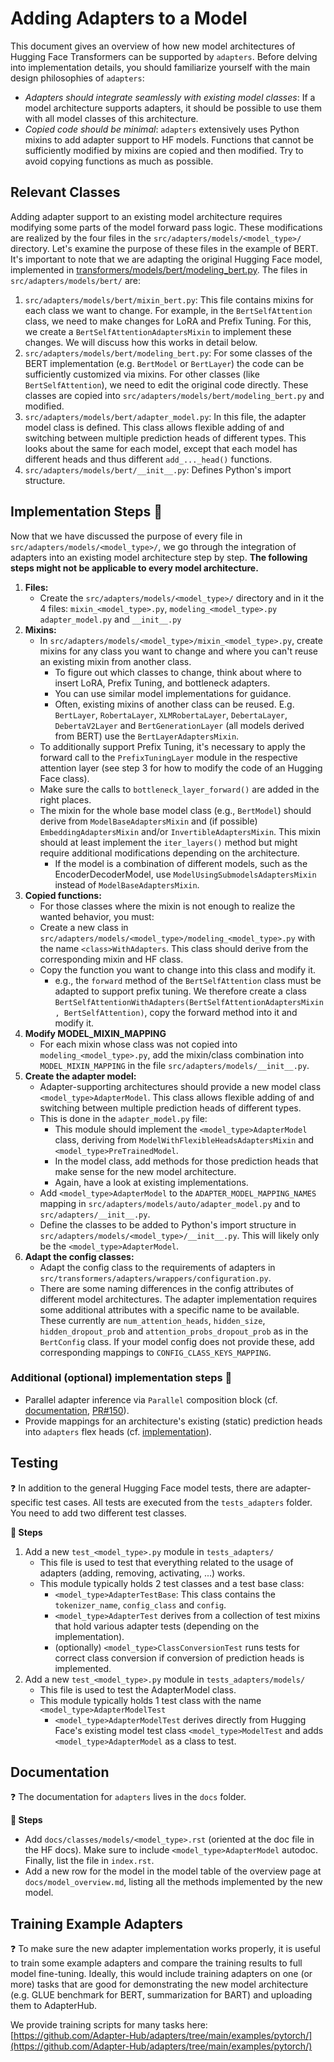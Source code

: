 # Adding Adapters to a Model
This document gives an overview of how new model architectures of Hugging Face Transformers can be supported by `adapters`.
Before delving into implementation details, you should familiarize yourself with the main design philosophies of `adapters`:

- _Adapters should integrate seamlessly with existing model classes_: If a model architecture supports adapters, it should be possible to use them with all model classes of this architecture.
- _Copied code should be minimal_: `adapters` extensively uses Python mixins to add adapter support to HF models. Functions that cannot be sufficiently modified by mixins are copied and then modified. Try to avoid copying functions as much as possible.

## Relevant Classes
Adding adapter support to an existing model architecture requires modifying some parts of the model forward pass logic. These modifications are realized by the four files in the `src/adapters/models/<model_type>/` directory. Let's examine the purpose of these files in the example of BERT. It's important to note that we are adapting the original Hugging Face model, implemented in [transformers/models/bert/modeling_bert.py](https://github.com/huggingface/transformers/blob/main/src/transformers/models/bert/modeling_bert.py). The files in `src/adapters/models/bert/` are:

1. `src/adapters/models/bert/mixin_bert.py`:
This file contains mixins for each class we want to change. For example, in the `BertSelfAttention` class, we need to make changes for LoRA and Prefix Tuning. For this, we create a `BertSelfAttentionAdaptersMixin` to implement these changes. We will discuss how this works in detail below.
2. `src/adapters/models/bert/modeling_bert.py`:
For some classes of the BERT implementation (e.g. `BertModel` or `BertLayer`) the code can be sufficiently customized via mixins. For other classes (like `BertSelfAttention`), we need to edit the original code directly. These classes are copied into `src/adapters/models/bert/modeling_bert.py` and modified.
3. `src/adapters/models/bert/adapter_model.py`: 
In this file, the adapter model class is defined. This class allows flexible adding of and switching between multiple prediction heads of different types. This looks about the same for each model, except that each model has different heads and thus different `add_..._head()` functions.
4. `src/adapters/models/bert/__init__.py`: Defines Python's import structure.


## Implementation Steps 📝
Now that we have discussed the purpose of every file in `src/adapters/models/<model_type>/`, we go through the integration of adapters into an existing model architecture step by step. **The following steps might not be applicable to every model architecture.**

1. **Files:**
    - Create the `src/adapters/models/<model_type>/` directory and in it the 4 files: `mixin_<model_type>.py`, `modeling_<model_type>.py` `adapter_model.py` and `__init__.py`
2. **Mixins:**
    - In `src/adapters/models/<model_type>/mixin_<model_type>.py`, create mixins for any class you want to change and where you can't reuse an existing mixin from another class.
        - To figure out which classes to change, think about where to insert LoRA, Prefix Tuning, and bottleneck adapters.
        - You can use similar model implementations for guidance.
        - Often, existing mixins of another class can be reused. E.g. `BertLayer`, `RobertaLayer`, `XLMRobertaLayer`, `DebertaLayer`, `DebertaV2Layer` and `BertGenerationLayer` (all models derived from BERT) use the `BertLayerAdaptersMixin`.
    - To additionally support Prefix Tuning, it's necessary to apply the forward call to the `PrefixTuningLayer` module in the respective attention layer (see step 3 for how to modify the code of an Hugging Face class).
    - Make sure the calls to `bottleneck_layer_forward()` are added in the right places.
    - The mixin for the whole base model class (e.g., `BertModel`) should derive from `ModelBaseAdaptersMixin` and (if possible) `EmbeddingAdaptersMixin` and/or `InvertibleAdaptersMixin`. This mixin should at least implement the `iter_layers()` method but might require additional modifications depending on the architecture.
        - If the model is a combination of different models, such as the EncoderDecoderModel, use `ModelUsingSubmodelsAdaptersMixin` instead of `ModelBaseAdaptersMixin`.
3. **Copied functions:**
    - For those classes where the mixin is not enough to realize the wanted behavior, you must:
    - Create a new class in `src/adapters/models/<model_type>/modeling_<model_type>.py` with the name `<class>WithAdapters`. This class should derive from the corresponding mixin and HF class.
    - Copy the function you want to change into this class and modify it.
        - e.g., the `forward` method of the `BertSelfAttention` class must be adapted to support prefix tuning. We therefore create a class `BertSelfAttentionWithAdapters(BertSelfAttentionAdaptersMixin, BertSelfAttention)`, copy the forward method into it and modify it.
4. **Modify MODEL_MIXIN_MAPPING**
    - For each mixin whose class was not copied into `modeling_<model_type>.py`, add the mixin/class combination into `MODEL_MIXIN_MAPPING` in the file `src/adapters/models/__init__.py`.
5. **Create the adapter model:**
    - Adapter-supporting architectures should provide a new model class `<model_type>AdapterModel`. This class allows flexible adding of and switching between multiple prediction heads of different types.
    - This is done in the `adapter_model.py` file:
        - This module should implement the `<model_type>AdapterModel` class, deriving from `ModelWithFlexibleHeadsAdaptersMixin` and `<model_type>PreTrainedModel`.
        - In the model class, add methods for those prediction heads that make sense for the new model architecture.
        - Again, have a look at existing implementations.
    - Add `<model_type>AdapterModel` to the `ADAPTER_MODEL_MAPPING_NAMES` mapping in `src/adapters/models/auto/adapter_model.py` and to `src/adapters/__init__.py`.
    - Define the classes to be added to Python's import structure in `src/adapters/models/<model_type>/__init__.py`. This will likely only be the `<model_type>AdapterModel`.
6. **Adapt the config classes:**
    - Adapt the config class to the requirements of adapters in `src/transformers/adapters/wrappers/configuration.py`.
    - There are some naming differences in the config attributes of different model architectures. The adapter implementation requires some additional attributes with a specific name to be available. These currently are `num_attention_heads`, `hidden_size`, `hidden_dropout_prob` and `attention_probs_dropout_prob` as in the `BertConfig` class.
    If your model config does not provide these, add corresponding mappings to `CONFIG_CLASS_KEYS_MAPPING`.


### Additional (optional) implementation steps 📝

- Parallel adapter inference via `Parallel` composition block (cf. [documentation](https://docs.adapterhub.ml/adapter_composition.html#parallel), [PR#150](https://github.com/Adapter-Hub/adapters/pull/150)).
- Provide mappings for an architecture's existing (static) prediction heads into `adapters` flex heads (cf. [implementation](https://github.com/adapter-hub/adapters/blob/main/src/adapters/head_utils.py#L11)).

## Testing

❓ In addition to the general Hugging Face model tests, there are adapter-specific test cases. All tests are executed from the `tests_adapters` folder. You need to add two different test classes.

**📝 Steps**
1. Add a new `test_<model_type>.py` module in `tests_adapters/`
    - This file is used to test that everything related to the usage of adapters (adding, removing, activating, ...) works.
    - This module typically holds 2 test classes and a test base class:
        - `<model_type>AdapterTestBase`: This class contains the `tokenizer_name`, `config_class` and `config`.
        - `<model_type>AdapterTest` derives from a collection of test mixins that hold various adapter tests (depending on the implementation).
        - (optionally) `<model_type>ClassConversionTest` runs tests for correct class conversion if conversion of prediction heads is implemented.
2. Add a new `test_<model_type>.py` module in `tests_adapters/models/`
    - This file is used to test the AdapterModel class.
    - This module typically holds 1 test class with the name `<model_type>AdapterModelTest`
        - `<model_type>AdapterModelTest` derives directly from Hugging Face's existing model test class `<model_type>ModelTest` and adds `<model_type>AdapterModel` as a class to test.

## Documentation

❓ The documentation for `adapters` lives in the `docs` folder.

**📝 Steps**

- Add `docs/classes/models/<model_type>.rst` (oriented at the doc file in the HF docs). Make sure to include `<model_type>AdapterModel` autodoc. Finally, list the file in `index.rst`.
- Add a new row for the model in the model table of the overview page at `docs/model_overview.md`, listing all the methods implemented by the new model.

## Training Example Adapters

❓ To make sure the new adapter implementation works properly, it is useful to train some example adapters and compare the training results to full model fine-tuning. Ideally, this would include training adapters on one (or more) tasks that are good for demonstrating the new model architecture (e.g. GLUE benchmark for BERT, summarization for BART) and uploading them to AdapterHub.

We provide training scripts for many tasks here: [https://github.com/Adapter-Hub/adapters/tree/main/examples/pytorch/](https://github.com/Adapter-Hub/adapters/tree/main/examples/pytorch/)
